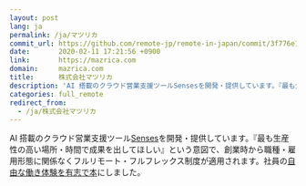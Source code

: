 ```yaml
---
layout: post
lang: ja
permalink: /ja/マツリカ
commit_url: https://github.com/remote-jp/remote-in-japan/commit/3f776e11b07a11b1e04bb727a3d2db0d79f526ea
date:       2020-02-11 17:21:56 +0900
link:       https://mazrica.com
domain:     mazrica.com
title:      株式会社マツリカ
description: 'AI 搭載のクラウド営業支援ツールSensesを開発・提供しています。『最も生産性の高い場所・時間で成果を出してほしい』という意図で、創業時から職種・雇用形態に関係なくフルリモート・フルフレックス制度が適用されます。社員の自由な働き体験を有志で本にしました。'
categories: full_remote
redirect_from:
  - /ja/株式会社マツリカ
---
```


<p>AI 搭載のクラウド営業支援ツール<a href="https://product-senses.mazrica.com/">Senses</a>を開発・提供しています。『最も生産性の高い場所・時間で成果を出してほしい』という意図で、創業時から職種・雇用形態に関係なくフルリモート・フルフレックス制度が適用されます。社員の<a href="https://techbookfest.org/event/tbf08/circle/5105597800251392">自由な働き体験を有志で本</a>にしました。</p>

